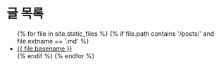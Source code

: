 # 글 목록

<ul>
{% for file in site.static_files %}
  {% if file.path contains '/posts/' and file.extname == '.md' %}
    <li>
      <a href="{{ file.url | relative_url }}">{{ file.basename }}</a>
    </li>
  {% endif %}
{% endfor %}
</ul>
